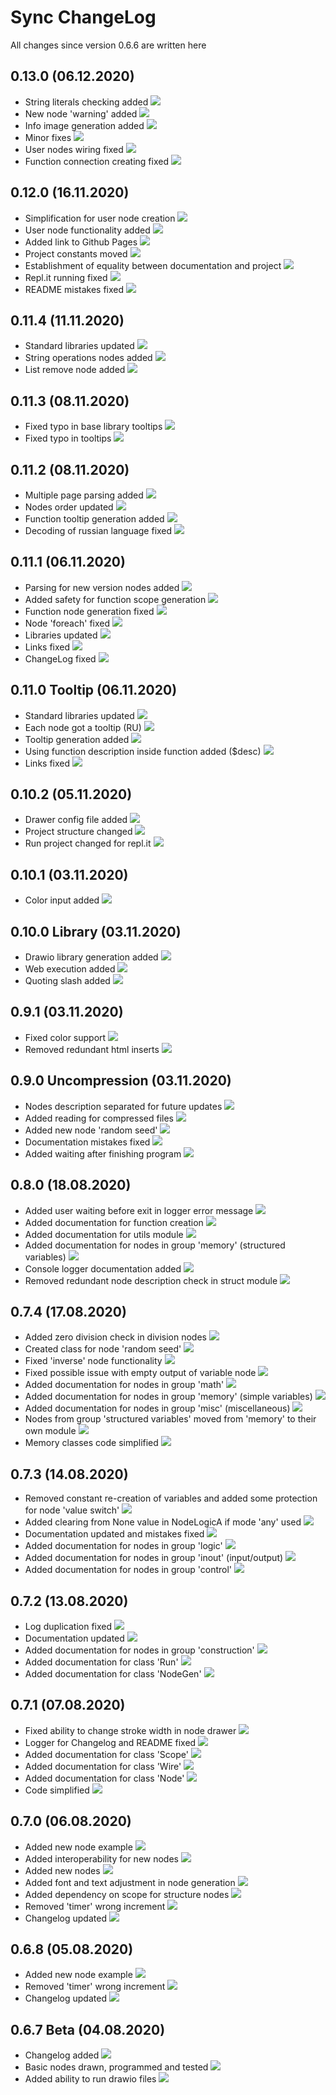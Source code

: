 # Sync ChangeLog
All changes since version 0.6.6 are written here
## 0.13.0 (06.12.2020)
+ String literals checking added [![](https://img.shields.io/badge/-new-green.svg)](https://github.com/octo-gone/sync-execution/commit/78923a8b60df738bb97d12e17b2e863d405cc8b8)
+ New node 'warning' added [![](https://img.shields.io/badge/-new-green.svg)](https://github.com/octo-gone/sync-execution/commit/5a55db394443347a480b5bedda4c2925aa7df8c6)
+ Info image generation added [![](https://img.shields.io/badge/-new-green.svg)](https://github.com/octo-gone/sync-execution/commit/3d1e2cf359a5fe60a14ddf9a79b6f20faf5a1f64)
+ Minor fixes [![](https://img.shields.io/badge/-fix-orange.svg)](https://github.com/octo-gone/sync-execution/commit/519cfb06f367305a39c0dfb55264eea7a656c115)
+ User nodes wiring fixed [![](https://img.shields.io/badge/-fix-orange.svg)](https://github.com/octo-gone/sync-execution/commit/63881d94531c89736f31b9c954ee60478fb7161b)
+ Function connection creating fixed [![](https://img.shields.io/badge/-fix-orange.svg)](https://github.com/octo-gone/sync-execution/commit/7568cdea7a932e41a8c92b58917744081dd21b7e)
## 0.12.0 (16.11.2020)
+ Simplification for user node creation [![](https://img.shields.io/badge/-new-green.svg)](https://github.com/octo-gone/sync-execution/commit/033a8350a00ebcdc884319e17739fb6b1696c833)
+ User node functionality added [![](https://img.shields.io/badge/-new-green.svg)](https://github.com/octo-gone/sync-execution/commit/69b4228a3b6747d6be9367d57e223704105ed802)
+ Added link to Github Pages [![](https://img.shields.io/badge/-new-green.svg)](https://github.com/octo-gone/sync-execution/commit/13eee076e77c851d90046753101298bebe0346ae)
+ Project constants moved [![](https://img.shields.io/badge/-new-green.svg)](https://github.com/octo-gone/sync-execution/commit/da8a2ffe5db76707dcebf7bbc1ece52d64f76d36)
+ Establishment of equality between documentation and project [![](https://img.shields.io/badge/-fix-orange.svg)](https://github.com/octo-gone/sync-execution/commit/8c3b1f3993a6ba2741c91267eedbf0c1822fd341)
+ Repl.it running fixed [![](https://img.shields.io/badge/-fix-orange.svg)](https://github.com/octo-gone/sync-execution/commit/ecfb6955a71dec8b93fbb655e7975e4f7a79622c)
+ README mistakes fixed [![](https://img.shields.io/badge/-fix-orange.svg)](https://github.com/octo-gone/sync-execution/commit/1509b402a99cf05bd722d494f0f332abb0c56086)
## 0.11.4 (11.11.2020)
+ Standard libraries updated [![](https://img.shields.io/badge/-new-green.svg)](https://github.com/octo-gone/sync-execution/commit/d64f7dd6779050b7e54e4e9186eaf0d2e8d72a03)
+ String operations nodes added [![](https://img.shields.io/badge/-new-green.svg)](https://github.com/octo-gone/sync-execution/commit/0eeff2b3958716f719fccd3f396094ee86d7b3f2)
+ List remove node added [![](https://img.shields.io/badge/-new-green.svg)](https://github.com/octo-gone/sync-execution/commit/84314b56756b6c32e0d4721b2e0713889915b13c)
## 0.11.3 (08.11.2020)
+ Fixed typo in base library tooltips [![](https://img.shields.io/badge/-fix-orange.svg)](https://github.com/octo-gone/sync-execution/commit/f37e7b1ed88732bc80c244cb5b06b142bb68f27c)
+ Fixed typo in tooltips [![](https://img.shields.io/badge/-fix-orange.svg)](https://github.com/octo-gone/sync-execution/commit/5c9a88f02b33cadf7860ba164711341b9a3643d2)
## 0.11.2 (08.11.2020)
+ Multiple page parsing added [![](https://img.shields.io/badge/-new-green.svg)](https://github.com/octo-gone/sync-execution/commit/7b0e1bd37eb1507812b49f6b8e24fa6bef023816)
+ Nodes order updated [![](https://img.shields.io/badge/-new-green.svg)](https://github.com/octo-gone/sync-execution/commit/29e8dd97aabc7416c723289b37b0fbae77ac19d5)
+ Function tooltip generation added [![](https://img.shields.io/badge/-new-green.svg)](https://github.com/octo-gone/sync-execution/commit/16d86a0efa6b70997bb16a062de7b841a5381ace)
+ Decoding of russian language fixed [![](https://img.shields.io/badge/-fix-orange.svg)](https://github.com/octo-gone/sync-execution/commit/980d7a169ed4c3157a74dd31e871b1d669011493)
## 0.11.1 (06.11.2020)
+ Parsing for new version nodes added [![](https://img.shields.io/badge/-new-green.svg)](https://github.com/octo-gone/sync-execution/commit/0dc3ba9af5008e907f57bbca7c4cd645f91f6191)
+ Added safety for function scope generation [![](https://img.shields.io/badge/-new-green.svg)](https://github.com/octo-gone/sync-execution/commit/fdb48de18d6c1bde246f67aae3da46c939270757)
+ Function node generation fixed [![](https://img.shields.io/badge/-fix-orange.svg)](https://github.com/octo-gone/sync-execution/commit/95a7d2b145468376f92f0f55f3bc569ff29e3cae)
+ Node 'foreach' fixed [![](https://img.shields.io/badge/-fix-orange.svg)](https://github.com/octo-gone/sync-execution/commit/d0c3ea815e449592b03916002f54fea4c2bcc2f6)
+ Libraries updated [![](https://img.shields.io/badge/-fix-orange.svg)](https://github.com/octo-gone/sync-execution/commit/2c3d7e7279d09cc4243c3c70bfb5e46baf975d02)
+ Links fixed [![](https://img.shields.io/badge/-fix-orange.svg)](https://github.com/octo-gone/sync-execution/commit/1560591fa10a819d50551b13d4705b2345a88512)
+ ChangeLog fixed [![](https://img.shields.io/badge/-fix-orange.svg)](https://github.com/octo-gone/sync-execution/commit/64175c322e1569daf22f4fa59de45881f71d8cc5)
## 0.11.0 Tooltip (06.11.2020)
+ Standard libraries updated [![](https://img.shields.io/badge/-new-green.svg)](https://github.com/octo-gone/sync-execution/commit/32f61b6a6fccb14080bbe6a7272ff5340b59b909)
+ Each node got a tooltip (RU) [![](https://img.shields.io/badge/-new-green.svg)](https://github.com/octo-gone/sync-execution/commit/70056c9128d6fe329add32781b1e227a6a84bff9)
+ Tooltip generation added [![](https://img.shields.io/badge/-new-green.svg)](https://github.com/octo-gone/sync-execution/commit/c6479ad24165f0c66ae24bc5347a300f8419c1a9)
+ Using function description inside function added ($desc) [![](https://img.shields.io/badge/-new-green.svg)](https://github.com/octo-gone/sync-execution/commit/d9cd3e1edbc36f32a08596eb22abf245ba5c0de7)
+ Links fixed [![](https://img.shields.io/badge/-fix-orange.svg)](https://github.com/octo-gone/sync-execution/commit/690e39c144ee7d5db3e02db01e899d1fc326de68)
## 0.10.2 (05.11.2020)
+ Drawer config file added [![](https://img.shields.io/badge/-new-green.svg)](https://github.com/octo-gone/sync-execution/commit/0aca39b25500b529d2eb368d5032981ae8fdd9a6)
+ Project structure changed [![](https://img.shields.io/badge/-chore-cea262.svg)](https://github.com/octo-gone/sync-execution/commit/1af332875484152d7864c71e22ef61973d66fb1a)
+ Run project changed for repl.it [![](https://img.shields.io/badge/-chore-cea262.svg)](https://github.com/octo-gone/sync-execution/commit/ba10d406e8a0c5a3d24e5d13f0d18f00838aecf5)
## 0.10.1 (03.11.2020)
+ Color input added [![](https://img.shields.io/badge/-new-green.svg)](https://github.com/octo-gone/sync-execution/commit/feb2a8431a3012072b98e6cbffdf4f2e50e72a8d)
## 0.10.0 Library (03.11.2020)
+ Drawio library generation added [![](https://img.shields.io/badge/-new-green.svg)](https://github.com/octo-gone/sync-execution/commit/a411593035366330a8add07631d52a678ac1978c)
+ Web execution added [![](https://img.shields.io/badge/-new-green.svg)](https://github.com/octo-gone/sync-execution/commit/f8474e509aeec713981618658166e9e981a69ba2)
+ Quoting slash added [![](https://img.shields.io/badge/-fix-orange.svg)](https://github.com/octo-gone/sync-execution/commit/cec0b2a60dd60e9d0750facfe9be1cae07561108)
## 0.9.1 (03.11.2020)
+ Fixed color support [![](https://img.shields.io/badge/-fix-orange.svg)](https://github.com/octo-gone/sync-execution/commit/56e349bea1bb1d3b8ea2648817aff5d29d61fa21)
+ Removed redundant html inserts [![](https://img.shields.io/badge/-fix-orange.svg)](https://github.com/octo-gone/sync-execution/commit/21649864c149c9b7fcc9b2e806c377ee7409695b)
## 0.9.0 Uncompression (03.11.2020)
+ Nodes description separated for future updates [![](https://img.shields.io/badge/-new-green.svg)](https://github.com/octo-gone/sync-execution/commit/6f6786770774612aef8a548f0537a01e96110aa5)
+ Added reading for compressed files [![](https://img.shields.io/badge/-new-green.svg)](https://github.com/octo-gone/sync-execution/commit/e73affc38bba79e892be7c580a70772dd10e7905)
+ Added new node 'random seed' [![](https://img.shields.io/badge/-new-green.svg)](https://github.com/octo-gone/sync-execution/commit/51d4d347e0428bd6638f06f267fd7c61f33e3937)
+ Documentation mistakes fixed [![](https://img.shields.io/badge/-docs-lightgrey.svg)](https://github.com/octo-gone/sync-execution/commit/31c0363d436d14d8a0f3c3c54f7ba3e4cf8b83e7)
+ Added waiting after finishing program [![](https://img.shields.io/badge/-chore-cea262.svg)](https://github.com/octo-gone/sync-execution/commit/445695cc8bb86196b7f4ff83e42ede87216ae0d2)
## 0.8.0 (18.08.2020)
+ Added user waiting before exit in logger error message [![](https://img.shields.io/badge/-new-green.svg)](https://github.com/octo-gone/sync-execution/commit/bccaf2e80ab494e14b3574d4a411d3c78e585720)
+ Added documentation for function creation [![](https://img.shields.io/badge/-docs-lightgrey.svg)](https://github.com/octo-gone/sync-execution/commit/9f8859b8912e09ac3fb8e98327ccf1f8aa0ddc71)
+ Added documentation for utils module [![](https://img.shields.io/badge/-docs-lightgrey.svg)](https://github.com/octo-gone/sync-execution/commit/d242e0761310e07a8428445cab33c02891575497)
+ Added documentation for nodes in group 'memory' (structured variables) [![](https://img.shields.io/badge/-docs-lightgrey.svg)](https://github.com/octo-gone/sync-execution/commit/b666eeefebb0a5e29c0f62710aa6802fd1cc48c5)
+ Console logger documentation added [![](https://img.shields.io/badge/-docs-lightgrey.svg)](https://github.com/octo-gone/sync-execution/commit/a76b324490e9433cc77d21a3baa6a82572f54916)
+ Removed redundant node description check in struct module [![](https://img.shields.io/badge/-chore-cea262.svg)](https://github.com/octo-gone/sync-execution/commit/dd9fb1640c2e2686039525247915ef32cd1f0233)
## 0.7.4 (17.08.2020)
+ Added zero division check in division nodes [![](https://img.shields.io/badge/-new-green.svg)](https://github.com/octo-gone/sync-execution/commit/2c2068865a0b8b398b1776fd44e646b486bb7f55)
+ Created class for node 'random seed' [![](https://img.shields.io/badge/-new-green.svg)](https://github.com/octo-gone/sync-execution/commit/41564e702f7d6ebab51157e21992de0cf95039b7)
+ Fixed 'inverse' node functionality [![](https://img.shields.io/badge/-fix-orange.svg)](https://github.com/octo-gone/sync-execution/commit/f17fd442086ad02e0fda556eda9356f30d1136a5)
+ Fixed possible issue with empty output of variable node [![](https://img.shields.io/badge/-fix-orange.svg)](https://github.com/octo-gone/sync-execution/commit/4613d29026c78c3ba8dc51267678d944ee591e0a)
+ Added documentation for nodes in group 'math' [![](https://img.shields.io/badge/-docs-lightgrey.svg)](https://github.com/octo-gone/sync-execution/commit/49f3875884f1de267019ff013cfac3cbb992b323)
+ Added documentation for nodes in group 'memory' (simple variables) [![](https://img.shields.io/badge/-docs-lightgrey.svg)](https://github.com/octo-gone/sync-execution/commit/097175a127ea10d34e222cc318ce925d5fc4450b)
+ Added documentation for nodes in group 'misc' (miscellaneous) [![](https://img.shields.io/badge/-docs-lightgrey.svg)](https://github.com/octo-gone/sync-execution/commit/f632bb4cf5c019b6cac9a729db8863fe8750f069)
+ Nodes from group 'structured variables' moved from 'memory' to their own module [![](https://img.shields.io/badge/-chore-cea262.svg)](https://github.com/octo-gone/sync-execution/commit/303e1c200ab240f4e7f1b50b508b6f0b3c429f1b)
+ Memory classes code simplified [![](https://img.shields.io/badge/-chore-cea262.svg)](https://github.com/octo-gone/sync-execution/commit/6dab19f171f6c9864c464434b282648bc7d4f681)
## 0.7.3 (14.08.2020)
+ Removed constant re-creation of variables and added some protection for node 'value switch' [![](https://img.shields.io/badge/-fix-orange.svg)](https://github.com/octo-gone/sync-execution/commit/47c21a34e18074afe32e78ddd261d58b6a4ffd8c)
+ Added clearing from None value in NodeLogicA if mode 'any' used [![](https://img.shields.io/badge/-fix-orange.svg)](https://github.com/octo-gone/sync-execution/commit/a4700cb3e62b60dfd18b845ab384ebb23b8b2169)
+ Documentation updated and mistakes fixed [![](https://img.shields.io/badge/-docs-lightgrey.svg)](https://github.com/octo-gone/sync-execution/commit/3c06cf1c25572545129c5e7cd7b5fc076664fc17)
+ Added documentation for nodes in group 'logic' [![](https://img.shields.io/badge/-docs-lightgrey.svg)](https://github.com/octo-gone/sync-execution/commit/3e8b003218d58486d690d8390d44fe8ca409407c)
+ Added documentation for nodes in group 'inout' (input/output) [![](https://img.shields.io/badge/-docs-lightgrey.svg)](https://github.com/octo-gone/sync-execution/commit/fa738a479bebbd619179419d45540f2be845e96c)
+ Added documentation for nodes in group 'control' [![](https://img.shields.io/badge/-docs-lightgrey.svg)](https://github.com/octo-gone/sync-execution/commit/42dbce705075b70f9125749faa8a1f99e4cc3efe)
## 0.7.2 (13.08.2020)
+ Log duplication fixed [![](https://img.shields.io/badge/-fix-orange.svg)](https://github.com/octo-gone/sync-execution/commit/9436cd1e1c4360c24423e94789f71d82bca57dfc)
+ Documentation updated [![](https://img.shields.io/badge/-docs-lightgrey.svg)](https://github.com/octo-gone/sync-execution/commit/1a72e72b23329adbe5555b495aca75c3fb45f641)
+ Added documentation for nodes in group 'construction' [![](https://img.shields.io/badge/-docs-lightgrey.svg)](https://github.com/octo-gone/sync-execution/commit/2c7c711f3784326712f727c90060042a499b8b61)
+ Added documentation for class 'Run' [![](https://img.shields.io/badge/-docs-lightgrey.svg)](https://github.com/octo-gone/sync-execution/commit/15d27b7b31c8d56370fc36dda5d86034724e71c5)
+ Added documentation for class 'NodeGen' [![](https://img.shields.io/badge/-docs-lightgrey.svg)](https://github.com/octo-gone/sync-execution/commit/15d27b7b31c8d56370fc36dda5d86034724e71c5)
## 0.7.1 (07.08.2020)
+ Fixed ability to change stroke width in node drawer [![](https://img.shields.io/badge/-fix-orange.svg)](https://github.com/octo-gone/sync-execution/commit/c9ef01705520b0972d679333473ec25bedd8c4cd)
+ Logger for Changelog and README fixed [![](https://img.shields.io/badge/-fix-orange.svg)](https://github.com/octo-gone/sync-execution/commit/82f8700e142fdff858e6347a141deeab3f0e02dc)
+ Added documentation for class 'Scope' [![](https://img.shields.io/badge/-docs-lightgrey.svg)](https://github.com/octo-gone/sync-execution/commit/34b8faecadfa0f0f9578c566a1ac76f010e47169)
+ Added documentation for class 'Wire' [![](https://img.shields.io/badge/-docs-lightgrey.svg)](https://github.com/octo-gone/sync-execution/commit/0885b1a323eb83ee6220d2e44059514ec1608d49)
+ Added documentation for class 'Node' [![](https://img.shields.io/badge/-docs-lightgrey.svg)](https://github.com/octo-gone/sync-execution/commit/1adfda62f2106a11dd83fff5061b371fecff6968)
+ Code simplified [![](https://img.shields.io/badge/-chore-cea262.svg)](https://github.com/octo-gone/sync-execution/commit/ec77bd53a5d4a9b410c8857bb309903ed0b3de3d)
## 0.7.0 (06.08.2020)
+ Added new node example [![](https://img.shields.io/badge/-new-green.svg)](https://github.com/octo-gone/sync-execution/commit/dfcb43a6274aacc5858b5f2b0e5f62982ca9bc49)
+ Added interoperability for new nodes [![](https://img.shields.io/badge/-new-green.svg)](https://github.com/octo-gone/sync-execution/commit/bc9afb8a82bf6df1fd01e79e0a877e46f9e300f6)
+ Added new nodes [![](https://img.shields.io/badge/-new-green.svg)](https://github.com/octo-gone/sync-execution/commit/15fe6dc94cc7e787521c80d82ddd4f1175bb8b70)
+ Added font and text adjustment in node generation [![](https://img.shields.io/badge/-new-green.svg)](https://github.com/octo-gone/sync-execution/commit/5c146d296836d3425fb0e9807a8614be648a194b)
+ Added dependency on scope for structure nodes [![](https://img.shields.io/badge/-fix-orange.svg)](https://github.com/octo-gone/sync-execution/commit/c1455bd780f58d3ef1425fca17a11b23de92edd4)
+ Removed 'timer' wrong increment [![](https://img.shields.io/badge/-fix-orange.svg)](https://github.com/octo-gone/sync-execution/commit/17619ebde07680652ee368e69f56415780146f8b)
+ Changelog updated [![](https://img.shields.io/badge/-style-blue.svg)](https://github.com/octo-gone/sync-execution/commit/f106dfdb4b57dd42edee780ca427d849eae2cfcf)
## 0.6.8 (05.08.2020)
+ Added new node example [![](https://img.shields.io/badge/-new-green.svg)](https://github.com/octo-gone/sync-execution/commit/dfcb43a6274aacc5858b5f2b0e5f62982ca9bc49)
+ Removed 'timer' wrong increment [![](https://img.shields.io/badge/-fix-orange.svg)](https://github.com/octo-gone/sync-execution/commit/17619ebde07680652ee368e69f56415780146f8b)
+ Changelog updated [![](https://img.shields.io/badge/-style-blue.svg)](https://github.com/octo-gone/sync-execution)
## 0.6.7 Beta (04.08.2020)
+ Changelog added [![](https://img.shields.io/badge/-new-green.svg)](https://github.com/octo-gone/sync-execution)
+ Basic nodes drawn, programmed and tested [![](https://img.shields.io/badge/-new-green.svg)](https://github.com/octo-gone/sync-execution)
+ Added ability to run drawio files  [![](https://img.shields.io/badge/-new-green.svg)](https://github.com/octo-gone/sync-execution)